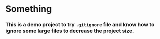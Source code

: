 # Something

### This is a demo project to try `.gitignore` file and know how to ignore some large files to decrease the project size.
